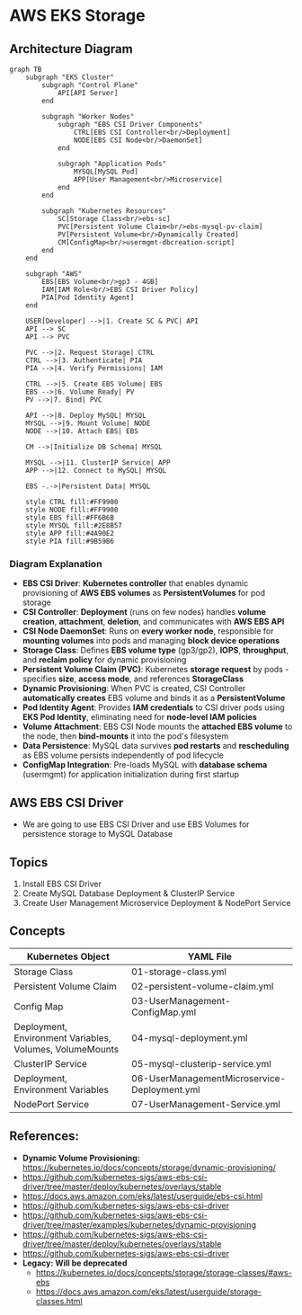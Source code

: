 # AWS EKS Storage

## Architecture Diagram

```mermaid
graph TB
    subgraph "EKS Cluster"
        subgraph "Control Plane"
            API[API Server]
        end
        
        subgraph "Worker Nodes"
            subgraph "EBS CSI Driver Components"
                CTRL[EBS CSI Controller<br/>Deployment]
                NODE[EBS CSI Node<br/>DaemonSet]
            end
            
            subgraph "Application Pods"
                MYSQL[MySQL Pod]
                APP[User Management<br/>Microservice]
            end
        end
        
        subgraph "Kubernetes Resources"
            SC[Storage Class<br/>ebs-sc]
            PVC[Persistent Volume Claim<br/>ebs-mysql-pv-claim]
            PV[Persistent Volume<br/>Dynamically Created]
            CM[ConfigMap<br/>usermgmt-dbcreation-script]
        end
    end
    
    subgraph "AWS"
        EBS[EBS Volume<br/>gp3 - 4GB]
        IAM[IAM Role<br/>EBS CSI Driver Policy]
        PIA[Pod Identity Agent]
    end
    
    USER[Developer] -->|1. Create SC & PVC| API
    API --> SC
    API --> PVC
    
    PVC -->|2. Request Storage| CTRL
    CTRL -->|3. Authenticate| PIA
    PIA -->|4. Verify Permissions| IAM
    
    CTRL -->|5. Create EBS Volume| EBS
    EBS -->|6. Volume Ready| PV
    PV -->|7. Bind| PVC
    
    API -->|8. Deploy MySQL| MYSQL
    MYSQL -->|9. Mount Volume| NODE
    NODE -->|10. Attach EBS| EBS
    
    CM -->|Initialize DB Schema| MYSQL
    
    MYSQL -->|11. ClusterIP Service| APP
    APP -->|12. Connect to MySQL| MYSQL
    
    EBS -.->|Persistent Data| MYSQL
    
    style CTRL fill:#FF9900
    style NODE fill:#FF9900
    style EBS fill:#FF6B6B
    style MYSQL fill:#2E8B57
    style APP fill:#4A90E2
    style PIA fill:#9B59B6
```

### Diagram Explanation

- **EBS CSI Driver**: **Kubernetes controller** that enables dynamic provisioning of **AWS EBS volumes** as **PersistentVolumes** for pod storage
- **CSI Controller**: **Deployment** (runs on few nodes) handles **volume creation**, **attachment**, **deletion**, and communicates with **AWS EBS API**
- **CSI Node DaemonSet**: Runs on **every worker node**, responsible for **mounting volumes** into pods and managing **block device operations**
- **Storage Class**: Defines **EBS volume type** (gp3/gp2), **IOPS**, **throughput**, and **reclaim policy** for dynamic provisioning
- **Persistent Volume Claim (PVC)**: Kubernetes **storage request** by pods - specifies **size**, **access mode**, and references **StorageClass**
- **Dynamic Provisioning**: When PVC is created, CSI Controller **automatically creates** EBS volume and binds it as a **PersistentVolume**
- **Pod Identity Agent**: Provides **IAM credentials** to CSI driver pods using **EKS Pod Identity**, eliminating need for **node-level IAM policies**
- **Volume Attachment**: EBS CSI Node mounts the **attached EBS volume** to the node, then **bind-mounts** it into the pod's filesystem
- **Data Persistence**: MySQL data survives **pod restarts** and **rescheduling** as EBS volume persists independently of pod lifecycle
- **ConfigMap Integration**: Pre-loads MySQL with **database schema** (usermgmt) for application initialization during first startup

## AWS EBS CSI Driver
- We are going to use EBS CSI Driver and use EBS Volumes for persistence storage to MySQL Database

## Topics
1. Install EBS CSI Driver
2. Create MySQL Database Deployment & ClusterIP Service
3. Create User Management Microservice Deployment & NodePort Service

## Concepts
| Kubernetes Object  | YAML File |
| ------------- | ------------- |
| Storage Class  | 01-storage-class.yml |
| Persistent Volume Claim | 02-persistent-volume-claim.yml   |
| Config Map  | 03-UserManagement-ConfigMap.yml  |
| Deployment, Environment Variables, Volumes, VolumeMounts  | 04-mysql-deployment.yml  |
| ClusterIP Service  | 05-mysql-clusterip-service.yml  |
| Deployment, Environment Variables  | 06-UserManagementMicroservice-Deployment.yml  |
| NodePort Service  | 07-UserManagement-Service.yml  |



## References:
- **Dynamic Volume Provisioning:** https://kubernetes.io/docs/concepts/storage/dynamic-provisioning/
- https://github.com/kubernetes-sigs/aws-ebs-csi-driver/tree/master/deploy/kubernetes/overlays/stable
- https://docs.aws.amazon.com/eks/latest/userguide/ebs-csi.html
- https://github.com/kubernetes-sigs/aws-ebs-csi-driver
- https://github.com/kubernetes-sigs/aws-ebs-csi-driver/tree/master/examples/kubernetes/dynamic-provisioning
- https://github.com/kubernetes-sigs/aws-ebs-csi-driver/tree/master/deploy/kubernetes/overlays/stable
- https://github.com/kubernetes-sigs/aws-ebs-csi-driver
- **Legacy: Will be deprecated** 
  - https://kubernetes.io/docs/concepts/storage/storage-classes/#aws-ebs
  - https://docs.aws.amazon.com/eks/latest/userguide/storage-classes.html
